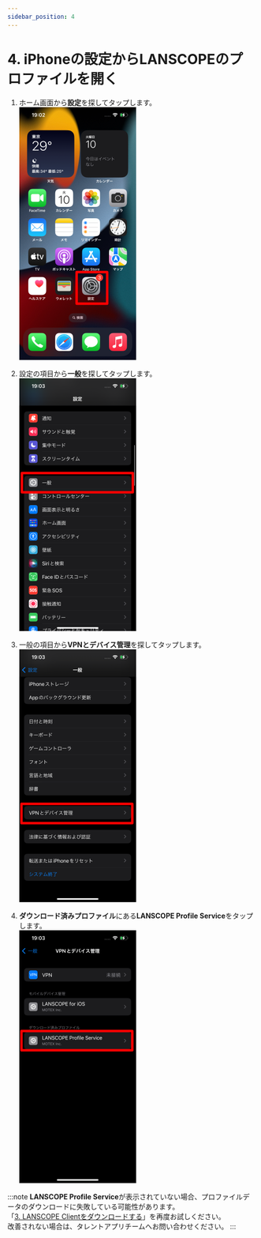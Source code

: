 ```yaml
---
sidebar_position: 4
---
```

# 4. iPhoneの設定からLANSCOPEのプロファイルを開く

1. ホーム画面から**設定**を探してタップします。  
![img_5.png](img_5.png)

2. 設定の項目から**一般**を探してタップします。  
![img_6.png](img_6.png)

3. 一般の項目から**VPNとデバイス管理**を探してタップします。  
![img_7.png](img_7.png)

4. **ダウンロード済みプロファイル**にある**LANSCOPE Profile Service**をタップします。  
![img_8.png](img_8.png)

:::note
**LANSCOPE Profile Service**が表示されていない場合、プロファイルデータのダウンロードに失敗している可能性があります。  
「[3. LANSCOPE Clientをダウンロードする](download-lanscope-client.md)」を再度お試しください。  
改善されない場合は、タレントアプリチームへお問い合わせください。
:::